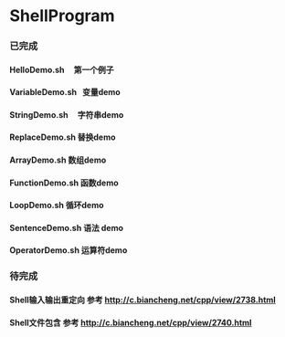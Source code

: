 # ShellProgram

### 已完成
#### HelloDemo.sh	        第一个例子
#### VariableDemo.sh	    变量demo 
#### StringDemo.sh	      字符串demo
#### ReplaceDemo.sh	      替换demo
#### ArrayDemo.sh	        数组demo
#### FunctionDemo.sh	    函数demo
#### LoopDemo.sh	        循环demo
#### SentenceDemo.sh	    语法 demo
#### OperatorDemo.sh	    运算符demo

### 待完成
#### Shell输入输出重定向    参考 http://c.biancheng.net/cpp/view/2738.html
#### Shell文件包含          参考 http://c.biancheng.net/cpp/view/2740.html
